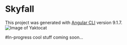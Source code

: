 # Skyfall

This project was generated with [Angular CLI](https://github.com/angular/angular-cli) version 9.1.7.
![Image of Yaktocat](https://octodex.github.com/images/yaktocat.png)

#In-progress
cool stuff coming soon...
